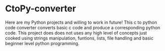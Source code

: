# CtoPy-converter
Here are my Python projects and willing to work in future!
This c to python code converter converts basic c code and produce a corresponding python code.
This project does does not uses any high level of concepts just cooked using strings manipulation, funtions, lists, file handling and basic beginner level python programming.
